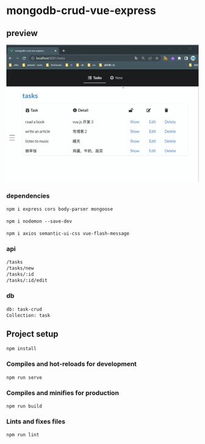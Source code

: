 # mongodb-crud-vue-express


## preview
![image](https://github.com/yueran-z/mongodb-crud-vue-express/blob/master/preview/live-effect.gif)


### dependencies

```
npm i express cors body-parser mongoose

npm i nodemon --save-dev

npm i axios semantic-ui-css vue-flash-message

```

### api

```
/tasks
/tasks/new
/tasks/:id
/tasks/:id/edit

```
### db
```
db: task-crud
Collection: task
```

## Project setup

```
npm install
```

### Compiles and hot-reloads for development

```
npm run serve
```

### Compiles and minifies for production

```
npm run build
```

### Lints and fixes files

```
npm run lint
```

